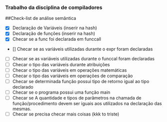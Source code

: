 ### Trabalho da disciplina de compiladores

##Check-list de análise semântica

- [x] Declaração de Variáveis (inserir na hash)
- [x] Declaração de funções (inserir na hash)
- [x] Checar se a func foi declarada em funccall
- []  Checar se as variáveis utilizadas durante o expr foram declaradas
- [ ] Checar se as variáveis utilizadas durante o funccal foram declaradas
- [ ] Checar o tipo das variáveis durante atribuições
- [ ] Checar o tipo das variáveis em operações matemáticas
- [ ] Checar o tipo das variáveis em operações de comparação
- [ ] Checar se determinada função possui tipo de retorno igual ao tipo declarado
- [ ] Checar se o programa possui uma função main
- [ ] Checar se A quantidade e tipos de parâmetros na chamada de função/procedimento devem ser iguais aos utilizados na declaração das mesmas.
- [ ] Checar se precisa checar mais coisas (kkk to triste)
